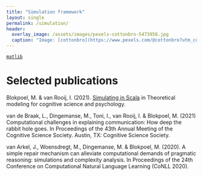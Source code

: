```yaml
---
title: "Simulation framework"
layout: single
permalink: /simulation/
header:
  overlay_image: /assets/images/pexels-cottonbro-5473956.jpg
  caption: "Image: [cottonbro](https://www.pexels.com/@cottonbro?utm_content=attributionCopyText&utm_medium=referral&utm_source=pexels)"
---
```


[```matlib```](https://github.com/markblokpoel/mathlib)

# Selected publications

Blokpoel, M. & van Rooij, I. (2021). [Simulating in Scala](https://computationalcognitivescience.github.io/lovelace/content/part3) in Theoretical modeling for cognitive science and psychology.

van de Braak, L., Dingemanse, M., Toni, I., van Rooij, I. & Blokpoel, M. (2021) Computational challenges in explaining communication: How deep the rabbit hole goes. In Proceedings of the 43th Annual Meeting of the Cognitive Science Society. Austin, TX: Cognitive Science Society.

van Arkel, J., Woensdregt, M., Dingemanse, M. & Blokpoel, M. (2020). A simple repair mechanism can alleviate computational demands of pragmatic reasoning: simulations and complexity analysis. In Proceedings of the 24th Conference on Computational Natural Language Learning (CoNLL 2020).
